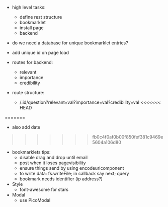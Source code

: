 - high level tasks:
  - define rest structure
  - bookmarklet
  - install page
  - backend

- do we need a database for unique bookmarklet entries?
- add unique id on page load

- routes for backend:
  - relevant
  - importance
  - credibility

- route structure: 
  - /:id/question?relevant=val?importance=val?credibility=val
<<<<<<< HEAD

=======
  - also add date
>>>>>>> fb0c4f0af0b00f850fef381c9469e5604a106d80
- bookmarklets tips:
  - disable drag and drop until email
  - post when it loses pagevisibility
  - ensure things send by using encodeuricomponent
  - to write data: fs.writeFile; in callback say next; query
  - bookmark needs identifier (ip address?)
- Style
  - font-awesome for stars
- Modal
  - use PicoModal
